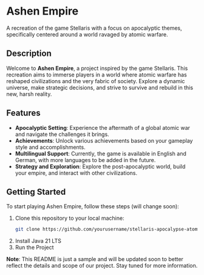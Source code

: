 # Ashen Empire
A recreation of the game Stellaris with a focus on apocalyptic themes, specifically centered around a world ravaged by atomic warfare.

## Description
Welcome to **Ashen Empire**, a project inspired by the game Stellaris. This recreation aims to immerse players in a world where atomic warfare has reshaped civilizations and the very fabric of society. Explore a dynamic universe, make strategic decisions, and strive to survive and rebuild in this new, harsh reality.

## Features
- **Apocalyptic Setting**: Experience the aftermath of a global atomic war and navigate the challenges it brings.
- **Achievements**: Unlock various achievements based on your gameplay style and accomplishments.
- **Multilingual Support**: Currently, the game is available in English and German, with more languages to be added in the future.
- **Strategy and Exploration**: Explore the post-apocalyptic world, build your empire, and interact with other civilizations.

## Getting Started
To start playing Ashen Empire, follow these steps (will change soon):

1. Clone this repository to your local machine:
   ```bash
   git clone https://github.com/yourusername/stellaris-apocalypse-atomwar.git
2. Install Java 21 LTS
3. Run the Project


**Note**: This README is just a sample and will be updated soon to better reflect the details and scope of our project. Stay tuned for more information.
